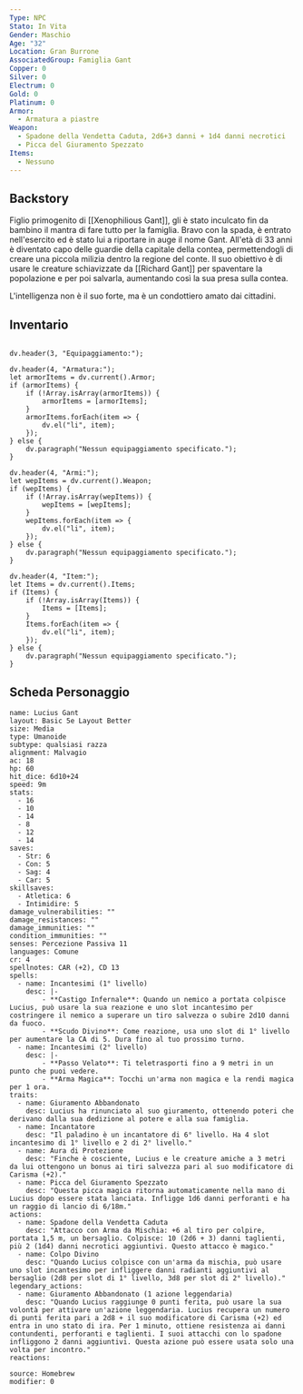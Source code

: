 ```yaml
---
Type: NPC
Stato: In Vita
Gender: Maschio
Age: "32"
Location: Gran Burrone
AssociatedGroup: Famiglia Gant
Copper: 0
Silver: 0
Electrum: 0
Gold: 0
Platinum: 0
Armor:
  - Armatura a piastre
Weapon:
  - Spadone della Vendetta Caduta, 2d6+3 danni + 1d4 danni necrotici
  - Picca del Giuramento Spezzato
Items:
  - Nessuno
---
```


## Backstory
Figlio primogenito di [[Xenophilious Gant]], gli è stato inculcato fin da bambino il mantra di fare tutto per la famiglia. Bravo con la spada, è entrato nell'esercito ed è stato lui a riportare in auge il nome Gant. All'età di 33 anni è diventato capo delle guardie della capitale della contea, permettendogli di creare una piccola milizia dentro la regione del conte.
Il suo obiettivo è di usare le creature schiavizzate da [[Richard Gant]] per spaventare la popolazione e per poi salvarla, aumentando così la sua presa sulla contea.

L'intelligenza non è il suo forte, ma è un condottiero amato dai cittadini.


## Inventario
```dataviewjs

dv.header(3, "Equipaggiamento:");

dv.header(4, "Armatura:");
let armorItems = dv.current().Armor;
if (armorItems) {
    if (!Array.isArray(armorItems)) {
        armorItems = [armorItems];
    }
    armorItems.forEach(item => {
        dv.el("li", item);
    });
} else {
    dv.paragraph("Nessun equipaggiamento specificato.");
}

dv.header(4, "Armi:");
let wepItems = dv.current().Weapon;
if (wepItems) {
    if (!Array.isArray(wepItems)) {
        wepItems = [wepItems];
    }
    wepItems.forEach(item => {
        dv.el("li", item);
    });
} else {
    dv.paragraph("Nessun equipaggiamento specificato.");
}

dv.header(4, "Item:");
let Items = dv.current().Items;
if (Items) {
    if (!Array.isArray(Items)) {
        Items = [Items];
    }
    Items.forEach(item => {
        dv.el("li", item);
    });
} else {
    dv.paragraph("Nessun equipaggiamento specificato.");
}
```

## Scheda Personaggio
```statblock
name: Lucius Gant
layout: Basic 5e Layout Better
size: Media
type: Umanoide
subtype: qualsiasi razza
alignment: Malvagio
ac: 18
hp: 60
hit_dice: 6d10+24
speed: 9m
stats:
  - 16
  - 10
  - 14
  - 8
  - 12
  - 14
saves:
  - Str: 6
  - Con: 5
  - Sag: 4
  - Car: 5
skillsaves:
  - Atletica: 6
  - Intimidire: 5
damage_vulnerabilities: ""
damage_resistances: ""
damage_immunities: ""
condition_immunities: ""
senses: Percezione Passiva 11
languages: Comune
cr: 4
spellnotes: CAR (+2), CD 13
spells:
  - name: Incantesimi (1° livello)
    desc: |-
        - **Castigo Infernale**: Quando un nemico a portata colpisce Lucius, può usare la sua reazione e uno slot incantesimo per costringere il nemico a superare un tiro salvezza o subire 2d10 danni da fuoco.
        - **Scudo Divino**: Come reazione, usa uno slot di 1° livello per aumentare la CA di 5. Dura fino al tuo prossimo turno.
  - name: Incantesimi (2° livello)
    desc: |-
        - **Passo Velato**: Ti teletrasporti fino a 9 metri in un punto che puoi vedere.
        - **Arma Magica**: Tocchi un'arma non magica e la rendi magica per 1 ora.
traits:
  - name: Giuramento Abbandonato
    desc: Lucius ha rinunciato al suo giuramento, ottenendo poteri che derivano dalla sua dedizione al potere e alla sua famiglia.
  - name: Incantatore
    desc: "Il paladino è un incantatore di 6° livello. Ha 4 slot incantesimo di 1° livello e 2 di 2° livello."
  - name: Aura di Protezione
    desc: "Finche è cosciente, Lucius e le creature amiche a 3 metri da lui ottengono un bonus ai tiri salvezza pari al suo modificatore di Carisma (+2)."
  - name: Picca del Giuramento Spezzato
    desc: "Questa picca magica ritorna automaticamente nella mano di Lucius dopo essere stata lanciata. Infligge 1d6 danni perforanti e ha un raggio di lancio di 6/18m."
actions:
  - name: Spadone della Vendetta Caduta
    desc: "Attacco con Arma da Mischia: +6 al tiro per colpire, portata 1,5 m, un bersaglio. Colpisce: 10 (2d6 + 3) danni taglienti, più 2 (1d4) danni necrotici aggiuntivi. Questo attacco è magico."
  - name: Colpo Divino
    desc: "Quando Lucius colpisce con un'arma da mischia, può usare uno slot incantesimo per infliggere danni radianti aggiuntivi al bersaglio (2d8 per slot di 1° livello, 3d8 per slot di 2° livello)."
legendary_actions:
  - name: Giuramento Abbandonato (1 azione leggendaria)
    desc: "Quando Lucius raggiunge 0 punti ferita, può usare la sua volontà per attivare un'azione leggendaria. Lucius recupera un numero di punti ferita pari a 2d8 + il suo modificatore di Carisma (+2) ed entra in uno stato di ira. Per 1 minuto, ottiene resistenza ai danni contundenti, perforanti e taglienti. I suoi attacchi con lo spadone infliggono 2 danni aggiuntivi. Questa azione può essere usata solo una volta per incontro."
reactions:

source: Homebrew
modifier: 0

```
